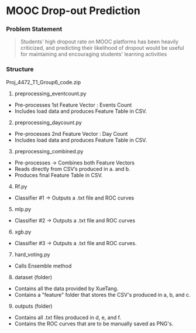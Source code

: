 # MOOC Drop-out Prediction
### Problem Statement
> Students' high dropout rate on MOOC platforms has been heavily criticized, and predicting their likelihood of dropout would be useful for maintaining and encouraging students' learning activities

### Structure

Proj_4472_T1_Group6_code.zip 

   1. preprocessing_eventcount.py 
   - Pre-processes  1st Feature Vector : Events Count 
   - Includes load data and produces Feature Table in CSV.

   2. preprocessing_daycount.py 
   - Pre-processes  2nd Feature Vector : Day Count 
   - Includes load data and produces Feature Table in CSV.

   3. preprocessing_combined.py  
   - Pre-processes -> Combines both Feature Vectors 
   - Reads directly from CSV’s produced in a. and b.
   - Produces final Feature Table in CSV.

   4. Rf.py 
   - Classifier #1 -> Outputs a .txt file and ROC curves

   5. mlp.py 
   - Classifier #2 -> Outputs a .txt file and ROC curves

   6. xgb.py 
   - Classifier #3 -> Outputs a .txt file and ROC curves.

   7. hard_voting.py  
   - Calls Ensemble method

   8. dataset (folder) 
   - Contains all the data provided by XueTang.
   - Contains a "feature" folder that stores the CSV's produced in a, b, and c.

   9. outputs (folder) 
   - Contains all .txt files produced in d, e, and f.
   - Contains the ROC curves that are to be manually saved as PNG's.		      	





